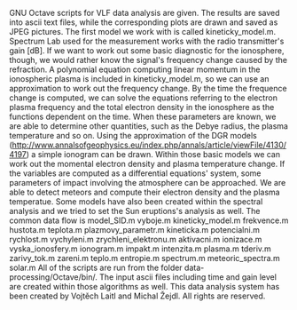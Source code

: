 GNU Octave scripts for VLF data analysis are given.
The results are saved into ascii text files, while the corresponding plots are drawn and saved as JPEG pictures. 
The first model we work with is called kineticky_model.m. Spectrum Lab used for the measurement works with the radio transmitter's gain [dB]. If we want to work out some basic diagnostic for the ionosphere, though, we would rather know the signal's frequency change caused by the refraction.
A polynomial equation computing linear momentum in the ionospheric plasma is included in kineticky_model.m, so we can use an approximation to work out the frequency change.
By the time the frequence change is computed, we can solve the equations referring to the electron plasma frequency and the total electron density in the ionosphere as the functions dependent on the time.
When these parameters are known, we are able to determine other quantities, such as the Debye radius, the plasma temperature and so on. Using the approximation of the DGR models (http://www.annalsofgeophysics.eu/index.php/annals/article/viewFile/4130/4197) a simple ionogram can be drawn.
Within those basic models we can work out the momental electron density and plasma temperature change. If the variables are computed as a differential equations' system, some parameters of impact involving the atmosphere can be approached. We are able to detect meteors and compute their electron density and the plasma temperatue. Some models have also been created within the spectral analysis and we tried to set the Sun eruptions's analysis as well.
The common data flow is
model_SID.m
vyboje.m
kineticky_model.m
frekvence.m
hustota.m
teplota.m
plazmovy_parametr.m
kineticka.m
potencialni.m
rychlost.m
vychyleni.m
zrychleni_elektronu.m
aktivacni.m
ionizace.m
vyska_ionosfery.m
ionogram.m
impakt.m
intenzita.m
plasma.m
tderiv.m
zarivy_tok.m
zareni.m
teplo.m
entropie.m
spectrum.m
meteoric_spectra.m
solar.m
All of the scripts are run from the folder data-processing/Octave/bin/. The input ascii files including time and gain level are created within those algorithms as well.
This data analysis system has been created by Vojtěch Laitl and Michal Žejdl. All rights are reserved.
